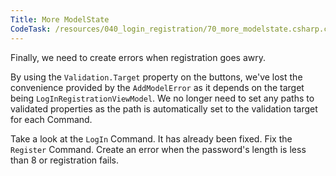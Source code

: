 ```yaml
---
Title: More ModelState
CodeTask: /resources/040_login_registration/70_more_modelstate.csharp.csx
---
```


Finally, we need to create errors when registration goes awry.

By using the `Validation.Target` property on the buttons, we've lost the convenience provided by the `AddModelError` as it depends on the target being `LogInRegistrationViewModel`. We no longer need to set any paths to validated properties as the path is automatically set to the validation target for each Command.

Take a look at the `LogIn` Command. It has already been fixed. Fix the `Register` Command. Create an error when the password's length is less than 8 or registration fails.